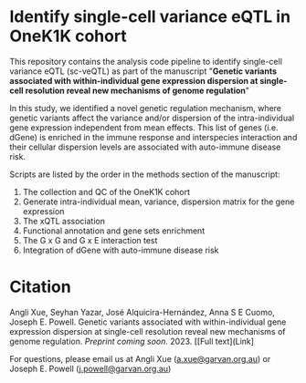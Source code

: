 # Identify single-cell variance eQTL in OneK1K cohort

This repository contains the analysis code pipeline to identify single-cell variance eQTL (sc-veQTL) as part of the manuscript "**Genetic variants associated with within-individual gene expression dispersion at single-cell resolution reveal new mechanisms of genome regulation**"

In this study, we identified a novel genetic regulation mechanism, where genetic variants affect the variance and/or dispersion of the intra-individual gene expression independent from mean effects. This list of genes (i.e. dGene) is enriched in the immune response and interspecies interaction and their cellular dispersion levels are associated with auto-immune disease risk.


Scripts are listed by the order in the methods section of the manuscript:
1. The collection and QC of the OneK1K cohort
2. Generate intra-individual mean, variance, dispersion matrix for the gene expression
3. The xQTL association
4. Functional annotation and gene sets enrichment
5. The G x G and G x E interaction test
6. Integration of dGene with auto-immune disease risk

# Citation

Angli Xue, Seyhan Yazar, José Alquicira-Hernández, Anna S E Cuomo, Joseph E. Powell. Genetic variants associated with within-individual gene expression dispersion at single-cell resolution reveal new mechanisms of genome regulation. _Preprint coming soon_. 2023. [[Full text](Link]

For questions, please email us at Angli Xue (a.xue@garvan.org.au) or Joseph E. Powell (j.powell@garvan.org.au)
